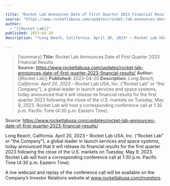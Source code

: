 ```yaml
---

title: "Rocket Lab Announces Date of First Quarter 2023 Financial Results  "
source: "https://www.rocketlabusa.com/updates/rocket-lab-announces-date-of-first-quarter-2023-financial-results/"
author:
  - "[[Rocket Lab]]"
published: 2023-04-20
description: "*Long Beach, California. April 20, 2023* – Rocket Lab USA, Inc. (“Rocket Lab” or “the Company”), a global leader in launch services and space systems, today announced that it will release its financial results for the first quarter 2023 following the close of the U.S. markets on Tuesday, May 9, 2023. Rocket Lab will host a corresponding conference call at 1:30 p.m. Pacific Time (4:30 p.m. Eastern Time)."

---
```

>[!summary]
**Title:** Rocket Lab Announces Date of First Quarter 2023 Financial Results  
**Source:** https://www.rocketlabusa.com/updates/rocket-lab-announces-date-of-first-quarter-2023-financial-results/
**Author:** [[Rocket Lab]]
**Published:** 2023-04-20
**Description:** *Long Beach, California. April 20, 2023* – Rocket Lab USA, Inc. (“Rocket Lab” or “the Company”), a global leader in launch services and space systems, today announced that it will release its financial results for the first quarter 2023 following the close of the U.S. markets on Tuesday, May 9, 2023. Rocket Lab will host a corresponding conference call at 1:30 p.m. Pacific Time (4:30 p.m. Eastern Time).

Source: https://www.rocketlabusa.com/updates/rocket-lab-announces-date-of-first-quarter-2023-financial-results/

Long Beach, California. April 20, 2023 – Rocket Lab USA, Inc. (“Rocket Lab” or “the Company”), a global leader in launch services and space systems, today announced that it will release its financial results for the first quarter 2023 following the close of the U.S. markets on Tuesday, May 9, 2023. Rocket Lab will host a corresponding conference call at 1:30 p.m. Pacific Time (4:30 p.m. Eastern Time).

A live webcast and replay of the conference call will be available on the Company’s Investor Relations website at www.rocketlabusa.com/investors.